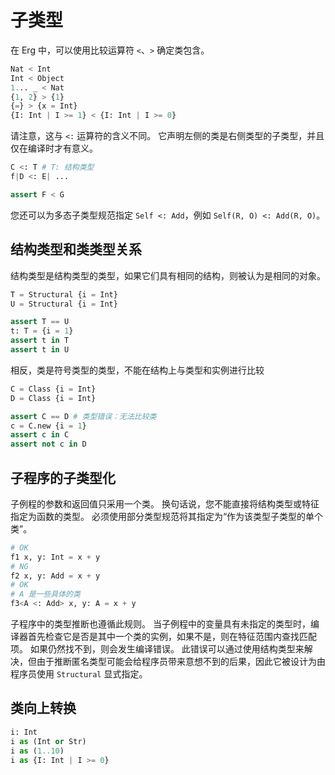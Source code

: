 # 子类型

在 Erg 中，可以使用比较运算符 `<`、`>` 确定类包含。

```python
Nat < Int
Int < Object
1... _ < Nat
{1, 2} > {1}
{=} > {x = Int}
{I: Int | I >= 1} < {I: Int | I >= 0}
```

请注意，这与 `<:` 运算符的含义不同。 它声明左侧的类是右侧类型的子类型，并且仅在编译时才有意义。

```python
C <: T # T: 结构类型
f|D <: E| ...

assert F < G
```

您还可以为多态子类型规范指定 `Self <: Add`，例如 `Self(R, O) <: Add(R, O)`。

## 结构类型和类类型关系

结构类型是结构类型的类型，如果它们具有相同的结构，则被认为是相同的对象。

```python
T = Structural {i = Int}
U = Structural {i = Int}

assert T == U
t: T = {i = 1}
assert t in T
assert t in U
```

相反，类是符号类型的类型，不能在结构上与类型和实例进行比较

```python
C = Class {i = Int}
D = Class {i = Int}

assert C == D # 类型错误：无法比较类
c = C.new {i = 1}
assert c in C
assert not c in D
```

## 子程序的子类型化

子例程的参数和返回值只采用一个类。
换句话说，您不能直接将结构类型或特征指定为函数的类型。
必须使用部分类型规范将其指定为“作为该类型子类型的单个类”。

```python
# OK
f1 x, y: Int = x + y
# NG
f2 x, y: Add = x + y
# OK
# A 是一些具体的类
f3<A <: Add> x, y: A = x + y
```

子程序中的类型推断也遵循此规则。 当子例程中的变量具有未指定的类型时，编译器首先检查它是否是其中一个类的实例，如果不是，则在特征范围内查找匹配项。 如果仍然找不到，则会发生编译错误。 此错误可以通过使用结构类型来解决，但由于推断匿名类型可能会给程序员带来意想不到的后果，因此它被设计为由程序员使用 `Structural` 显式指定。

## 类向上转换

```python
i: Int
i as (Int or Str)
i as (1..10)
i as {I: Int | I >= 0}
```
